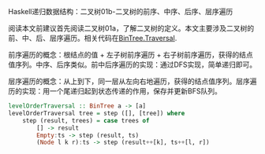 Haskell递归数据结构：二叉树01b-二叉树的前序、中序、后序、层序遍历

阅读本文前建议首先阅读二叉树01a，了解二叉树的定义。本文主要涉及二叉树的前、中、后、层序遍历。相关代码在[BinTree.Traversal](https://github.com/WinterShiver/Recursive-Data-Structures/blob/master/BinTree/Traversal.hs).

前序遍历的概念：根结点的值 + 左子树前序遍历 + 右子树前序遍历，获得的结点值序列。中序、后序类似。前中后序遍历的实现：通过DFS实现，简单递归即可。

层序遍历的概念：从上到下，同一层从左向右地遍历，获得的结点值序列。层序遍历的实现：用一个尾递归起到状态传递的作用，保存并更新BFS队列。

```haskell
levelOrderTraversal :: BinTree a -> [a]
levelOrderTraversal tree = step ([], [tree]) where 
    step (result, trees) = case trees of
        [] -> result
        Empty:ts -> step (result, ts)
        (Node l k r):ts -> step (result++[k], ts++[l, r])
```
